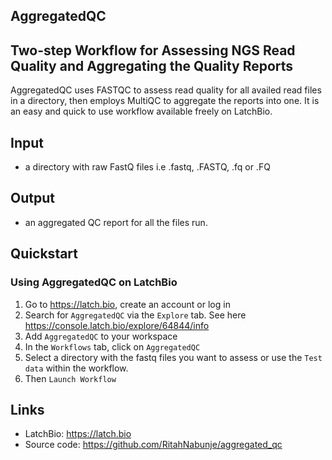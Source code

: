 AggregatedQC
---

## Two-step Workflow for Assessing NGS Read Quality and Aggregating the Quality Reports

AggregatedQC uses FASTQC to assess read quality for all availed read files in a directory, then employs MultiQC to aggregate the reports into one. It is an easy and quick to use workflow available freely on LatchBio.

## Input
- a directory with raw FastQ files i.e .fastq, .FASTQ, .fq or .FQ

## Output
- an aggregated QC report for all the files run.

## Quickstart
### Using AggregatedQC on LatchBio
1. Go to https://latch.bio, create an account or log in
2. Search for `AggregatedQC` via the `Explore` tab. See here https://console.latch.bio/explore/64844/info
3. Add `AggregatedQC` to your workspace
4. In the `Workflows` tab, click on `AggregatedQC`
5. Select a directory with the fastq files you want to assess or use the `Test data` within the workflow.
6. Then `Launch Workflow`  


## Links
- LatchBio: https://latch.bio
- Source code: https://github.com/RitahNabunje/aggregated_qc
